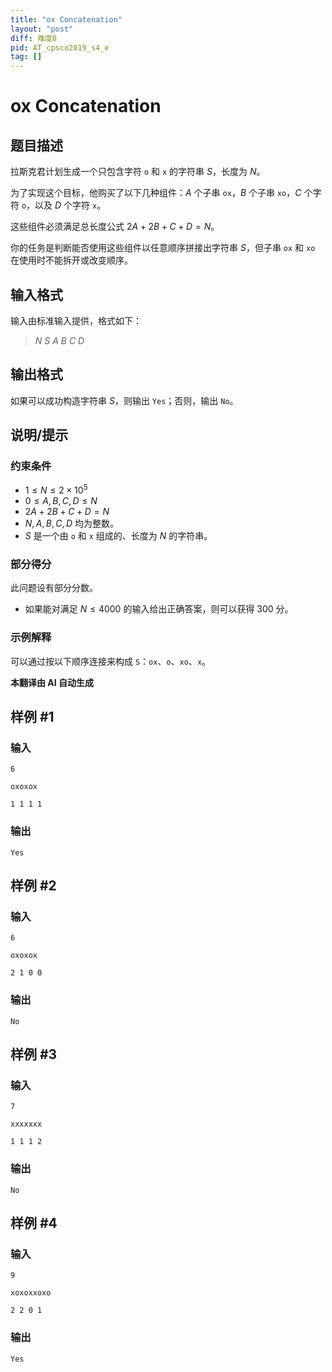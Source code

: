 ```yaml
---
title: "ox Concatenation"
layout: "post"
diff: 难度0
pid: AT_cpsco2019_s4_e
tag: []
---
```


# ox Concatenation

## 题目描述

拉斯克君计划生成一个只包含字符 `o` 和 `x` 的字符串 $S$，长度为 $N$。

为了实现这个目标，他购买了以下几种组件：$A$ 个子串 `ox`，$B$ 个子串 `xo`，$C$ 个字符 `o`，以及 $D$ 个字符 `x`。

这些组件必须满足总长度公式 $2A + 2B + C + D = N$。

你的任务是判断能否使用这些组件以任意顺序拼接出字符串 $S$，但子串 `ox` 和 `xo` 在使用时不能拆开或改变顺序。

## 输入格式

输入由标准输入提供，格式如下：

> $N$ $S$ $A$ $B$ $C$ $D$

## 输出格式

如果可以成功构造字符串 $S$，则输出 `Yes`；否则，输出 `No`。

## 说明/提示

### 约束条件

- $1 \leq N \leq 2 \times 10^5$
- $0 \leq A, B, C, D \leq N$
- $2A + 2B + C + D = N$
- $N, A, B, C, D$ 均为整数。
- $S$ 是一个由 `o` 和 `x` 组成的、长度为 $N$ 的字符串。

### 部分得分

此问题设有部分分数。

- 如果能对满足 $N \leq 4000$ 的输入给出正确答案，则可以获得 300 分。

### 示例解释

可以通过按以下顺序连接来构成 `S`：`ox`、`o`、`xo`、`x`。

 **本翻译由 AI 自动生成**

## 样例 #1

### 输入

```
6
oxoxox
1 1 1 1
```

### 输出

```
Yes
```

## 样例 #2

### 输入

```
6
oxoxox
2 1 0 0
```

### 输出

```
No
```

## 样例 #3

### 输入

```
7
xxxxxxx
1 1 1 2
```

### 输出

```
No
```

## 样例 #4

### 输入

```
9
xoxoxxoxo
2 2 0 1
```

### 输出

```
Yes
```

